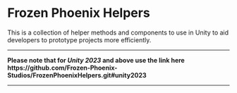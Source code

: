 <h1> Frozen Phoenix Helpers </h1>
<p>This is a collection of helper methods and components to use in Unity to aid developers to prototype projects more efficiently.</p>
<hr>
<p><strong>Please note that for <i>Unity 2023</i> and above use the link here https://github.com/Frozen-Phoenix-Studios/FrozenPhoenixHelpers.git#unity2023 </strong></p>
<hr>
